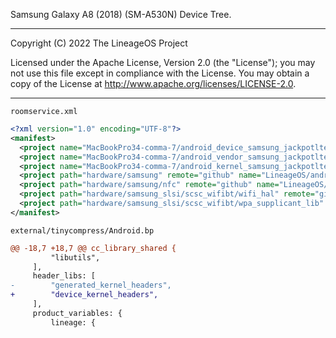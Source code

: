 Samsung Galaxy A8 (2018) (SM-A530N) Device Tree.

---
Copyright (C) 2022 The LineageOS Project

Licensed under the Apache License, Version 2.0 (the "License");
you may not use this file except in compliance with the License.
You may obtain a copy of the License at http://www.apache.org/licenses/LICENSE-2.0.

---

`roomservice.xml`
```xml
<?xml version="1.0" encoding="UTF-8"?>
<manifest>
  <project name="MacBookPro34-comma-7/android_device_samsung_jackpotlte" path="device/samsung/jackpotlte" remote="github" revision="lineage-18.1" />
  <project name="MacBookPro34-comma-7/android_vendor_samsung_jackpotlte" path="vendor/samsung/jackpotlte" remote="github" revision="lineage-18.1" />
  <project name="MacBookPro34-comma-7/android_kernel_samsung_jackpotlte" path="kernel/samsung/jackpotlte" remote="github" revision="lineage-18.1" />
  <project path="hardware/samsung" remote="github" name="LineageOS/android_hardware_samsung" />
  <project path="hardware/samsung/nfc" remote="github" name="LineageOS/android_hardware_samsung_nfc" revision="lineage-18.1" />
  <project path="hardware/samsung_slsi/scsc_wifibt/wifi_hal" remote="github" name="LineageOS/android_hardware_samsung_slsi_scsc_wifibt_wifi_hal" />
  <project path="hardware/samsung_slsi/scsc_wifibt/wpa_supplicant_lib" remote="github" name="LineageOS/android_hardware_samsung_slsi_scsc_wifibt_wpa_supplicant_lib" />
</manifest>
```

`external/tinycompress/Android.bp`
```diff
@@ -18,7 +18,7 @@ cc_library_shared {
         "libutils",
     ],
     header_libs: [
-        "generated_kernel_headers",
+        "device_kernel_headers",
     ],
     product_variables: {
         lineage: {
```

